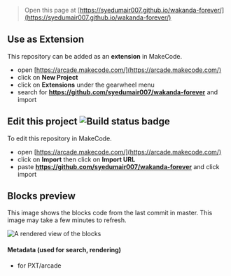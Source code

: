  


> Open this page at [https://syedumair007.github.io/wakanda-forever/](https://syedumair007.github.io/wakanda-forever/)

## Use as Extension

This repository can be added as an **extension** in MakeCode.

* open [https://arcade.makecode.com/](https://arcade.makecode.com/)
* click on **New Project**
* click on **Extensions** under the gearwheel menu
* search for **https://github.com/syedumair007/wakanda-forever** and import

## Edit this project ![Build status badge](https://github.com/syedumair007/wakanda-forever/workflows/MakeCode/badge.svg)

To edit this repository in MakeCode.

* open [https://arcade.makecode.com/](https://arcade.makecode.com/)
* click on **Import** then click on **Import URL**
* paste **https://github.com/syedumair007/wakanda-forever** and click import

## Blocks preview

This image shows the blocks code from the last commit in master.
This image may take a few minutes to refresh.

![A rendered view of the blocks](https://github.com/syedumair007/wakanda-forever/raw/master/.github/makecode/blocks.png)

#### Metadata (used for search, rendering)

* for PXT/arcade
<script src="https://makecode.com/gh-pages-embed.js"></script><script>makeCodeRender("{{ site.makecode.home_url }}", "{{ site.github.owner_name }}/{{ site.github.repository_name }}");</script>
